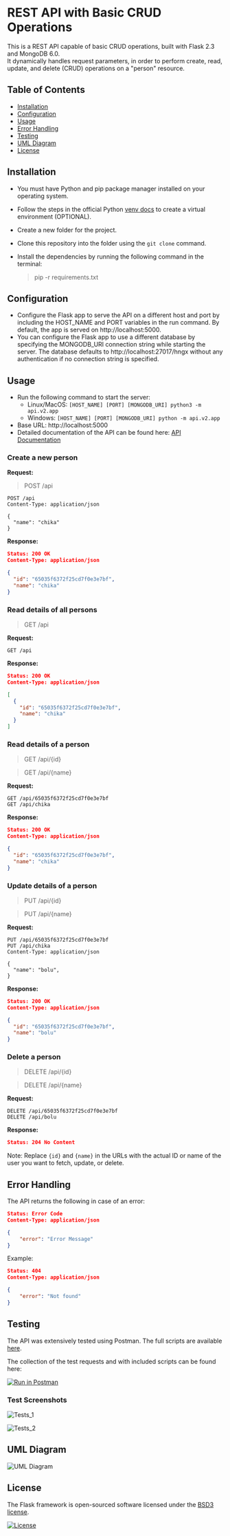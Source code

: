 # REST API with Basic CRUD Operations

This is a REST API capable of basic CRUD operations, built with Flask 2.3 and MongoDB 6.0.  
It dynamically handles request parameters, in order to perform create, read, update, and delete (CRUD) operations on a "person" resource. 

## Table of Contents
- [Installation](#installation)
- [Configuration](#configuration)
- [Usage](#usage)
- [Error Handling](#error-handling)
- [Testing](#testing)
- [UML Diagram](#uml-diagram)
- [License](#license)

## Installation
- You must have Python and pip package manager installed on your operating system.
- Follow the steps in the official Python [venv docs](https://docs.python.org/3/library/venv.html) to create a virtual environment (OPTIONAL).
- Create a new folder for the project.
- Clone this repository into the folder using the `git clone` command.
- Install the dependencies by running the following command in the terminal:

    > pip -r requirements.txt
 
## Configuration
- Configure the Flask app to serve the API on a different host and port by including the HOST_NAME and PORT variables in the run command. By default, the app is served on http://localhost:5000.
- You can configure the Flask app to use a different database by specifying the MONGODB_URI connection string while starting the server. The database defaults to http://localhost:27017/hngx without any authentication if no connection string is specified.

## Usage
- Run the following command to start the server:
  - Linux/MacOS: `[HOST_NAME] [PORT] [MONGODB_URI] python3 -m api.v2.app`
  - Windows: `[HOST_NAME] [PORT] [MONGODB_URI] python -m api.v2.app`
- Base URL: http://localhost:5000
- Detailed documentation of the API can be found here: [API Documentation](DOCUMENTATION.md)

### Create a new person

**Request:**
  > POST /api

```http
POST /api
Content-Type: application/json

{
  "name": "chika"
}
```

**Response:**

```json
Status: 200 OK
Content-Type: application/json

{
  "id": "65035f6372f25cd7f0e3e7bf",
  "name": "chika"
}
```

### Read details of all persons
  > GET /api

**Request:**

```http
GET /api
```

**Response:**

```json
Status: 200 OK
Content-Type: application/json

[
  {
    "id": "65035f6372f25cd7f0e3e7bf",
    "name": "chika"
  }
]
```

### Read details of a person
  > GET /api/{id}

  > GET /api/{name}

**Request:**

```http
GET /api/65035f6372f25cd7f0e3e7bf
GET /api/chika
```

**Response:**

```json
Status: 200 OK
Content-Type: application/json

{
  "id": "65035f6372f25cd7f0e3e7bf",
  "name": "chika"
}
```

### Update details of a person
  > PUT /api/{id}

  > PUT /api/{name}

**Request:**

```http
PUT /api/65035f6372f25cd7f0e3e7bf
PUT /api/chika
Content-Type: application/json

{
  "name": "bolu",
}
```

**Response:**

```json
Status: 200 OK
Content-Type: application/json

{
  "id": "65035f6372f25cd7f0e3e7bf",
  "name": "bolu"
}
```

### Delete a person
  > DELETE /api/{id}

  > DELETE /api/{name}

**Request:**

```http
DELETE /api/65035f6372f25cd7f0e3e7bf
DELETE /api/bolu
```

**Response:**

```json
Status: 204 No Content
```

Note: Replace `{id}` and `{name}` in the URLs with the actual ID or name of the user you want to fetch, update, or delete.

## Error Handling
The API returns the following in case of an error:

```json
Status: Error Code
Content-Type: application/json

{
    "error": "Error Message"
}
```

Example:
```json
Status: 404
Content-Type: application/json

{
    "error": "Not found"
}
```

## Testing
The API was extensively tested using Postman. The full scripts are available [here](postman_tests.json).

The collection of the test requests and with included scripts can be found here:

[![Run in Postman](https://run.pstmn.io/button.svg)](https://god.gw.postman.com/run-collection/29693336-222f5790-c981-4f71-b8a4-952c25b0a7c8?action=collection%2Ffork&source=rip_markdown&collection-url=entityId%3D29693336-222f5790-c981-4f71-b8a4-952c25b0a7c8%26entityType%3Dcollection%26workspaceId%3D9be6953d-8de3-4898-840e-123f4f0b5429)

### Test Screenshots

![Tests_1](https://github.com/110nard0/hngx_stage_2/assets/76947677/22f206e3-6e58-430c-af2a-5264f54cd6ed)

![Tests_2](https://github.com/110nard0/hngx_stage_2/assets/76947677/fbf490da-58d1-4d13-beeb-0c9e836d0b85)

## UML Diagram
![UML Diagram](https://github.com/110nard0/hngx_stage_2/assets/76947677/2a344c21-1de3-4cfd-9290-136b596e1cd3)

## License
The Flask framework is open-sourced software licensed under the [BSD3 license](https://opensource.org/license/bsd-3-clause/).

[![License](https://img.shields.io/badge/License-BSD_3--Clause-blue.svg)](https://opensource.org/licenses/BSD-3-Clause)
